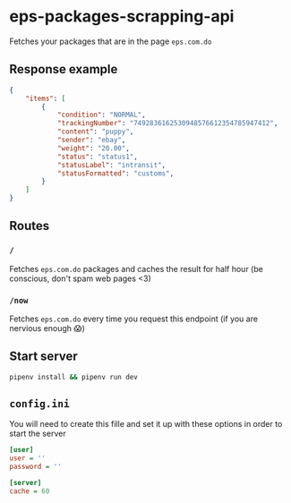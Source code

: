 # eps-packages-scrapping-api

Fetches your packages that are in the page `eps.com.do`

## Response example

```json
{
    "items": [
        {
            "condition": "NORMAL",
            "trackingNumber": "7492836162530948576612354785947412",
            "content": "puppy",
            "sender": "ebay",
            "weight": "20.00",
            "status": "status1",
            "statusLabel": "intransit",
            "statusFormatted": "customs",
        }
    ]
}
```

## Routes

### `/`

Fetches `eps.com.do` packages and caches the result for half hour
(be conscious, don't spam web pages <3)

### `/now`

Fetches `eps.com.do` every time you request this endpoint
(if you are nervious enough 😱)

## Start server

```bash
pipenv install && pipenv run dev
```

## `config.ini`

You will need to create this fille and set it up with these options in
order to start the server

```ini
[user]
user = ''
password = ''

[server]
cache = 60
```
